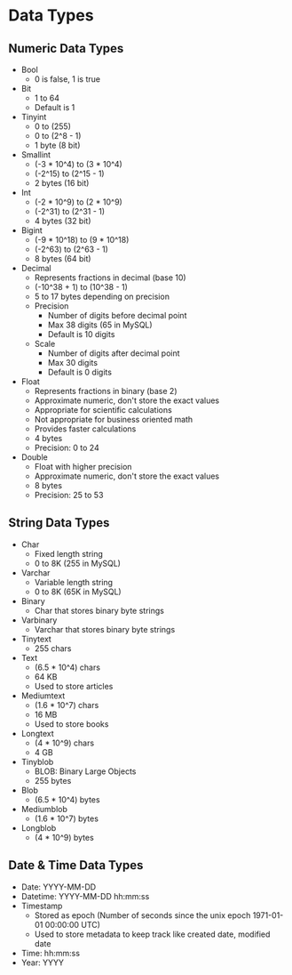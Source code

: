 # Data Types
## Numeric Data Types
- Bool
    - 0 is false, 1 is true
- Bit
    - 1 to 64
    - Default is 1
- Tinyint
    - 0 to (255)
    - 0 to (2^8 - 1)
    - 1 byte (8 bit)
- Smallint
    - (-3 * 10^4) to (3 * 10^4)
    - (-2^15) to (2^15 - 1)
    - 2 bytes (16 bit)
- Int
    - (-2 * 10^9) to (2 * 10^9)
    - (-2^31) to (2^31 - 1)
    - 4 bytes (32 bit)
- Bigint
    - (-9 * 10^18) to (9 * 10^18)
    - (-2^63) to (2^63 - 1)
    - 8 bytes (64 bit)
- Decimal
    - Represents fractions in decimal (base 10)
    - (-10^38 + 1) to (10^38 - 1)
    - 5 to 17 bytes depending on precision
    - Precision
        - Number of digits before decimal point
        - Max 38 digits (65 in MySQL)
        - Default is 10 digits
    - Scale
        - Number of digits after decimal point
        - Max 30 digits
        - Default is 0 digits
- Float
    - Represents fractions in binary (base 2)
    - Approximate numeric, don't store the exact values
    - Appropriate for scientific calculations
    - Not appropriate for business oriented math
    - Provides faster calculations
    - 4 bytes
    - Precision: 0 to 24
- Double
    - Float with higher precision
    - Approximate numeric, don't store the exact values
    - 8 bytes
    - Precision: 25 to 53

## String Data Types
- Char
    - Fixed length string
    - 0 to 8K (255 in MySQL)
- Varchar
    - Variable length string
    - 0 to 8K (65K in MySQL)
- Binary
    - Char that stores binary byte strings
- Varbinary
    - Varchar that stores binary byte strings
- Tinytext
    - 255 chars
- Text
    - (6.5 * 10^4) chars
    - 64 KB
    - Used to store articles
- Mediumtext
    - (1.6 * 10^7) chars
    - 16 MB
    - Used to store books
- Longtext
    - (4 * 10^9) chars
    - 4 GB
- Tinyblob
    - BLOB: Binary Large Objects
    - 255 bytes
- Blob
    - (6.5 * 10^4) bytes
- Mediumblob
    - (1.6 * 10^7) bytes
- Longblob
    - (4 * 10^9) bytes

## Date & Time Data Types
- Date: YYYY-MM-DD
- Datetime: YYYY-MM-DD hh:mm:ss
- Timestamp
    - Stored as epoch (Number of seconds since the unix epoch 1971-01-01 00:00:00 UTC)
    - Used to store metadata to keep track like created date, modified date
- Time: hh:mm:ss
- Year: YYYY
